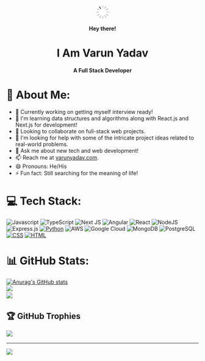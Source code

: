<!-- ### Hi there 👋 -->
<p align="center"><b> <img src="https://raw.githubusercontent.com/Ankitkj1999/Ankitkj1999/main/stuff/animated-git.gif"  width="35"/> </b></p>
<p align="center"><b> Hey there! </b></p>
<p align ="center"><h1 align="center">I Am Varun Yadav</h1></p>
<p align ="center"><h4 align="center">A Full Stack Developer</h4></p>

# 💫 About Me:
- 🔭 Currently working on getting myself interview ready!
- 🌱 I'm learning data structures and algorithms along with React.js and Next.js for development!
- 👯 Looking to collaborate on full-stack web projects.
- 🤔 I'm looking for help with some of the intricate project ideas related to real-world problems.
- 💬 Ask me about new tech and web development!
- 📫 Reach me at [varunyadav.com]([https://www.varunyadav.com/](https://varunyadav.vercel.app)).
- 😄 Pronouns: He/His
- ⚡  Fun fact: Still searching for the meaning of life!

# 💻 Tech Stack:
![Javascript](https://img.shields.io/badge/javascript-black?style=for-the-badge&logo=javascript) ![TypeScript](https://img.shields.io/badge/typescript-%23007ACC.svg?style=for-the-badge&logo=typescript&logoColor=white) ![Next JS](https://img.shields.io/badge/Next-black?style=for-the-badge&logo=next.js&logoColor=white) ![Angular](https://img.shields.io/badge/Angular-DD0031?style=for-the-badge&logo=angular&logoColor=white) ![React](https://img.shields.io/badge/react-%2320232a.svg?style=for-the-badge&logo=react&logoColor=%2361DAFB) ![NodeJS](https://img.shields.io/badge/node.js-6DA55F?style=for-the-badge&logo=node.js&logoColor=white) ![Express.js](https://img.shields.io/badge/express.js-%23404d59.svg?style=for-the-badge&logo=express&logoColor=%2361DAFB) [![Python](https://img.shields.io/badge/python-3670A0?style=for-the-badge&logo=python&logoColor=ffdd54)](#) ![AWS](https://img.shields.io/badge/AWS-%23FF9900.svg?style=for-the-badge&logo=amazon-aws&logoColor=white) ![Google Cloud](https://img.shields.io/badge/Google%20Cloud-%234285F4.svg?style=for-the-badge&logo=google-cloud&logoColor=white) ![MongoDB](https://img.shields.io/badge/MongoDB-%234ea94b.svg?style=for-the-badge&logo=mongodb&logoColor=white) ![PostgreSQL](https://img.shields.io/badge/PostgreSQL-316192?style=for-the-badge&logo=postgresql&logoColor=white) [![CSS](https://img.shields.io/badge/CSS-1572B6?logo=css3&logoColor=fff)](#) [![HTML](https://img.shields.io/badge/HTML-%23E34F26.svg?logo=html5&logoColor=white)](#)


# 📊 GitHub Stats:
[![Anurag's GitHub stats](https://github-readme-stats.vercel.app/api?username=Varunyadav1175)](https://github.com/Varunyadav1175/github-readme-stats)<br/>
![](https://github-readme-streak-stats.herokuapp.com/?user=Varunyadav1175&theme=dark&hide_border=false)<br/>
![](https://github-readme-stats.vercel.app/api/top-langs/?username=Varunyadav1175&theme=dark&hide_border=false&include_all_commits=true&count_private=true&layout=compact)

## 🏆 GitHub Trophies
![](https://github-profile-trophy.vercel.app/?username=varun-zalon&theme=radical&no-frame=false&no-bg=true&margin-w=4)

---

[![](https://visitcount.itsvg.in/api?id=varun-zalon&icon=0&color=0)](https://visitcount.itsvg.in)
